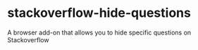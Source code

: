 # stackoverflow-hide-questions
A browser add-on that allows you to hide specific questions on Stackoverflow

